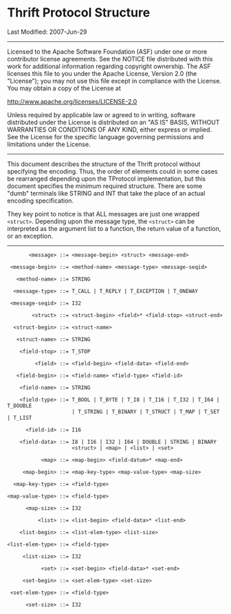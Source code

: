Thrift Protocol Structure
====================================================================

Last Modified: 2007-Jun-29

--------------------------------------------------------------------

Licensed to the Apache Software Foundation (ASF) under one
or more contributor license agreements. See the NOTICE file
distributed with this work for additional information
regarding copyright ownership. The ASF licenses this file
to you under the Apache License, Version 2.0 (the
"License"); you may not use this file except in compliance
with the License. You may obtain a copy of the License at

  http://www.apache.org/licenses/LICENSE-2.0

Unless required by applicable law or agreed to in writing,
software distributed under the License is distributed on an
"AS IS" BASIS, WITHOUT WARRANTIES OR CONDITIONS OF ANY
KIND, either express or implied. See the License for the
specific language governing permissions and limitations
under the License.

--------------------------------------------------------------------

This document describes the structure of the Thrift protocol
without specifying the encoding. Thus, the order of elements
could in some cases be rearranged depending upon the TProtocol
implementation, but this document specifies the minimum required
structure. There are some "dumb" terminals like STRING and INT
that take the place of an actual encoding specification.

They key point to notice is that ALL messages are just one wrapped
`<struct>`. Depending upon the message type, the `<struct>` can be
interpreted as the argument list to a function, the return value
of a function, or an exception.

--------------------------------------------------------------------

```
       <message> ::= <message-begin> <struct> <message-end>

 <message-begin> ::= <method-name> <message-type> <message-seqid>

   <method-name> ::= STRING

  <message-type> ::= T_CALL | T_REPLY | T_EXCEPTION | T_ONEWAY

 <message-seqid> ::= I32

        <struct> ::= <struct-begin> <field>* <field-stop> <struct-end>

  <struct-begin> ::= <struct-name>

   <struct-name> ::= STRING

    <field-stop> ::= T_STOP

         <field> ::= <field-begin> <field-data> <field-end>

   <field-begin> ::= <field-name> <field-type> <field-id>

    <field-name> ::= STRING

    <field-type> ::= T_BOOL | T_BYTE | T_I8 | T_I16 | T_I32 | T_I64 | T_DOUBLE
                     | T_STRING | T_BINARY | T_STRUCT | T_MAP | T_SET | T_LIST

      <field-id> ::= I16

    <field-data> ::= I8 | I16 | I32 | I64 | DOUBLE | STRING | BINARY
                     <struct> | <map> | <list> | <set>

           <map> ::= <map-begin> <field-datum>* <map-end>

     <map-begin> ::= <map-key-type> <map-value-type> <map-size>

  <map-key-type> ::= <field-type>

<map-value-type> ::= <field-type>

      <map-size> ::= I32

          <list> ::= <list-begin> <field-data>* <list-end>

    <list-begin> ::= <list-elem-type> <list-size>

<list-elem-type> ::= <field-type>

     <list-size> ::= I32

           <set> ::= <set-begin> <field-data>* <set-end>

     <set-begin> ::= <set-elem-type> <set-size>

 <set-elem-type> ::= <field-type>

      <set-size> ::= I32
```
